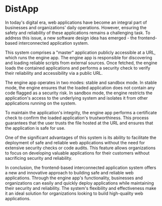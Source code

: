 # DistApp

In today's digital era, web applications have become an integral part of businesses and organizations' daily operations. However, ensuring the safety and reliability of these applications remains a challenging task. To address this issue, a new software design idea has emerged - the frontend-based interconnected application system.

This system comprises a "master" application publicly accessible at a URL, which runs the engine app. The engine app is responsible for discovering and loading reliable scripts from external sources. Once fetched, the engine loads the contained applications and performs a security check to verify their reliability and accessibility via a public URL.

The engine app operates in two modes: stable and sandbox mode. In stable mode, the engine ensures that the loaded application does not contain any code flagged as a security risk. In sandbox mode, the engine restricts the application's access to the underlying system and isolates it from other applications running on the system.

To maintain the application's integrity, the engine app performs a certificate check to confirm the loaded application's trustworthiness. This process guarantees that the user trusts the file hosted at the URL and ensures that the application is safe for use.

One of the significant advantages of this system is its ability to facilitate the deployment of safe and reliable web applications without the need for extensive security checks or code audits. This feature allows organizations to focus on developing valuable applications for their customers without sacrificing security and reliability.

In conclusion, the frontend-based interconnected application system offers a new and innovative approach to building safe and reliable web applications. Through the engine app's functionality, businesses and organizations can easily and quickly deploy applications while maintaining their security and reliability. The system's flexibility and effectiveness make it an ideal solution for organizations looking to build high-quality web applications.

